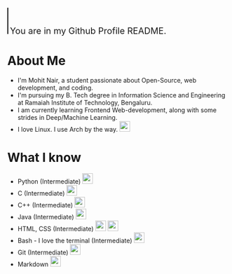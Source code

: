 <style>
    @keyframes type {
    from {
        width: 0;

    }
    to {
        width: 437px;
    }
    }

    #header {
        display: inline-block;
        font-size: 50px;
        border-right: 2px solid black;
        white-space: nowrap;
        overflow: hidden;
        animation: type 2s steps(19) infinite alternate;
    }

    #welcome {
        font-size: 20px;        
    }
</style>
<span id="header">This is **Mohit Nair**.</span>
<span id="welcome">You are in my Github Profile README. </span>

# About Me
- I'm Mohit Nair, a student passionate about Open-Source, web development, and coding.
- I'm pursuing my B. Tech degree in Information Science and Engineering at Ramaiah Institute of Technology, Bengaluru.
- I am currently learning Frontend Web-development, along with some strides in Deep/Machine Learning.
- I love Linux. I use Arch by the way. <img height=24px src="https://cdn.jsdelivr.net/gh/devicons/devicon@latest/icons/archlinux/archlinux-original.svg">

# What I know
- Python (Intermediate) <img height=24px src="https://cdn.jsdelivr.net/gh/devicons/devicon@latest/icons/python/python-original.svg">
- C (Intermediate) <img height=24px src="https://cdn.jsdelivr.net/gh/devicons/devicon@latest/icons/c/c-original.svg">
- C++ (Intermediate) <img height=24px src="https://cdn.jsdelivr.net/gh/devicons/devicon@latest/icons/cplusplus/cplusplus-original.svg">
- Java (Intermediate) <img height=24px src="https://cdn.jsdelivr.net/gh/devicons/devicon@latest/icons/java/java-original.svg">
- HTML, CSS (Intermediate) <img height=24px src="https://cdn.jsdelivr.net/gh/devicons/devicon@latest/icons/html5/html5-original.svg"> <img height=24px src="https://cdn.jsdelivr.net/gh/devicons/devicon@latest/icons/css3/css3-original.svg">
- Bash - I love the terminal (Intermediate) <img height=24px src="https://cdn.jsdelivr.net/gh/devicons/devicon@latest/icons/bash/bash-original.svg">
- Git (Intermediate) <img height=24px src="https://cdn.jsdelivr.net/gh/devicons/devicon@latest/icons/github/github-original.svg">
- Markdown <img height=24px src="https://cdn.jsdelivr.net/gh/devicons/devicon@latest/icons/markdown/markdown-original.svg">

